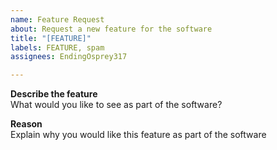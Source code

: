 ```yaml
---
name: Feature Request
about: Request a new feature for the software
title: "[FEATURE]"
labels: FEATURE, spam
assignees: EndingOsprey317

---
```


**Describe the feature**  
What would you like to see as part of the software?  
  
**Reason**  
Explain why you would like this feature as part of the software
